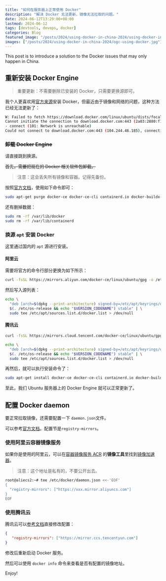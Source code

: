 ```yaml
---
title: "如何在服务器上正常使用 Docker"
description: "解决 Docker 无法更新，镜像无法拉取的问题。"
date: 2024-06-12T13:29:00+08:00
lastmod: 2024-06-12
tags: [devtools, devops, docker]
categories: Blog
featured_image: "/posts/2024/using-docker-in-china-2024/using-docker-in-china-2024.jpg"
images: ["/posts/2024/using-docker-in-china-2024/ogc-using-docker.jpg"]
---
```


This post is to introduce a solution to the Docker issues that may only happen in China.

## 重新安装 Docker Engine

> 重要更新：不需要删除已安装的 Docker，只需要更换源即可。

我个人更喜欢用[官方来源](https://docs.docker.com/engine/install/ubuntu/)安装 Docker，但最近由于镜像和网络的问题，这种方法已经无法更新了：

```sh
W: Failed to fetch https://download.docker.com/linux/ubuntu/dists/focal/InRelease
Cannot initiate the connection to download.docker.com:443 (2a03:2880:f102:183:face:b00c:0:25de).
- connect (101: Network is unreachable)
Could not connect to download.docker.com:443 (104.244.46.185), connection timed out
```

### ~~卸载 Docker Engine~~

请直接跳到换源。

~~首先，需要把现在的 Docker 相关软件包卸载。~~

> 注意：这会丢失所有镜像和容器。记得先备份。

按照[官方文档](https://docs.docker.com/engine/install/ubuntu/#uninstall-docker-engine)，使用如下命令即可：

```sh
sudo apt-get purge docker-ce docker-ce-cli containerd.io docker-buildx-plugin docker-compose-plugin docker-ce-rootless-extras
```

还有删掉数据：

```sh
sudo rm -rf /var/lib/docker
sudo rm -rf /var/lib/containerd
```

### 换源 `apt` 安装 Docker

这里通过国内的 `apt` 源进行安装。

#### 阿里云

需要将官方的命令行部分更换为如下所示：

```sh
curl -fsSL https://mirrors.aliyun.com/docker-ce/linux/ubuntu/gpg -o /etc/apt/keyrings/docker.asc
```

然后写入源列表：

```sh
echo \
  "deb [arch=$(dpkg --print-architecture) signed-by=/etc/apt/keyrings/docker.asc] https://mirrors.aliyun.com/docker-ce/linux/ubuntu \
  $(. /etc/os-release && echo "$VERSION_CODENAME") stable" | \
  sudo tee /etc/apt/sources.list.d/docker.list > /dev/null
```

#### 腾讯云

```sh
curl -fsSL https://mirrors.cloud.tencent.com/docker-ce/linux/ubuntu/gpg -o /etc/apt/keyrings/docker.asc
```

```sh
echo \
  "deb [arch=$(dpkg --print-architecture) signed-by=/etc/apt/keyrings/docker.asc] https://mirrors.cloud.tencent.com/docker-ce/linux/ubuntu \
  $(. /etc/os-release && echo "$VERSION_CODENAME") stable" | \
  sudo tee /etc/apt/sources.list.d/docker.list > /dev/null
```

再然后，就可以执行安装命令了：

```sh
sudo apt-get install docker-ce docker-ce-cli containerd.io docker-buildx-plugin docker-compose-plugin
```

至此，我们 Ubuntu 服务器上的 Docker Engine 就可以正常更新了。

## 配置 Docker daemon

要正常拉取镜像，还需要配置一下 `daemon.json`文件。

可以参考[官方文档](https://docs.docker.com/config/daemon/)。配置节是`registry-mirrors`。

### 使用阿里云容器镜像服务

如果你是使用的阿里云，可以在[容器镜像服务 ACR](https://cr.console.aliyun.com/?spm=5176.8351553.categories-n-products.dacr.3d2a1991DGZERv) 的**镜像工具**里找到[镜像加速器](https://cr.console.aliyun.com/cn-shanghai/instances/mirrors)。

> 注意：这个地址是私有的，不要公开出去。

```sh
root@aliecs2:~# tee /etc/docker/daemon.json <<-'EOF'
{
  "registry-mirrors": ["https://xxx.mirror.aliyuncs.com"]
}
EOF
```

### 使用腾讯云

腾讯云可以[参考文档](https://cloud.tencent.com/document/product/1207/45596)直接修改配置：

```json
{
   "registry-mirrors": ["https://mirror.ccs.tencentyun.com"]
}
```

修改后重新启动 Docker 服务。

然后可以使用 `docker info` 命令来查看是否有配置的镜像地址。

Enjoy!

